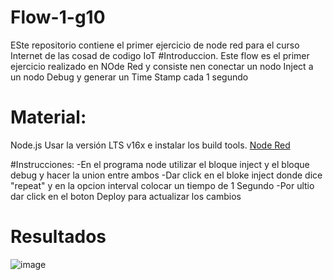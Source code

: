 # Flow-1-g10
ESte repositorio contiene el primer ejercicio de node red para el curso Internet de las cosad de codigo IoT 
#Introduccion. Este flow es el primer ejercicio realizado en NOde Red y consiste nen conectar un nodo Inject a un nodo Debug y generar un Time Stamp cada 1 segundo 
# Material: 
Node.js Usar la versión LTS v16x e instalar los build tools.
[Node Red](https://nodered.org/docs/getting-started/local)

#Instrucciones:
-En el programa node utilizar el bloque inject y el bloque debug y hacer la union entre ambos
-Dar click en el bloke inject donde dice "repeat" y en la opcion interval colocar un tiempo de 1 Segundo
-Por ultio dar click en el boton Deploy para actualizar los cambios
# Resultados
![image](https://user-images.githubusercontent.com/111294967/187208442-cb3dd46e-9fe7-4976-9ff5-1020867dae5e.png)

#
